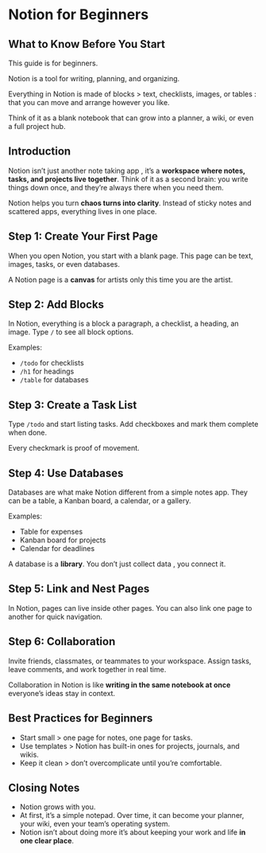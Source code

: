 # Notion for Beginners

## What to Know Before You Start

This guide is for beginners.

Notion is a tool for writing, planning, and organizing.

Everything in Notion is made of blocks > text, checklists, images, or tables : that you can move and arrange however you like.

Think of it as a blank notebook that can grow into a planner, a wiki, or even a full project hub.

## Introduction

Notion isn’t just another note taking app , it’s a **workspace where notes, tasks, and projects live together**.
Think of it as a second brain: you write things down once, and they’re always there when you need them.

 Notion helps you turn **chaos turns into clarity**. Instead of sticky notes and scattered apps, everything lives in one place.


## Step 1: Create Your First Page

When you open Notion, you start with a blank page.
This page can be text, images, tasks, or even databases.

A Notion page is  a **canvas** for artists only this time you are the artist. 

## Step 2: Add Blocks

In Notion, everything is a block  a paragraph, a checklist, a heading, an image.
Type `/` to see all block options.

Examples:

* `/todo` for checklists
* `/h1` for headings
* `/table` for databases


## Step 3: Create a Task List

Type `/todo` and start listing tasks.
Add checkboxes and mark them complete when done.

 Every checkmark is proof of movement.

## Step 4: Use Databases

Databases are what make Notion different from a simple notes app.
They can be a table, a Kanban board, a calendar, or a gallery.

Examples:

* Table for expenses
* Kanban board for projects
* Calendar for deadlines

A database is a **library**. You don’t just collect data , you connect it.



## Step 5: Link and Nest Pages

In Notion, pages can live inside other pages.
You can also link one page to another for quick navigation.


## Step 6: Collaboration

Invite friends, classmates, or teammates to your workspace.
Assign tasks, leave comments, and work together in real time.

Collaboration in Notion is like **writing in the same notebook at once**  everyone’s ideas stay in context.



## Best Practices for Beginners

* Start small > one page for notes, one page for tasks.
* Use templates > Notion has built-in ones for projects, journals, and wikis.
* Keep it clean > don’t overcomplicate until you’re comfortable.


## Closing Notes

- Notion grows with you.
- At first, it’s a simple notepad. Over time, it can become your planner, your wiki, even your team’s operating system.
- Notion isn’t about doing more  it’s about keeping your work and life **in one clear place**.

